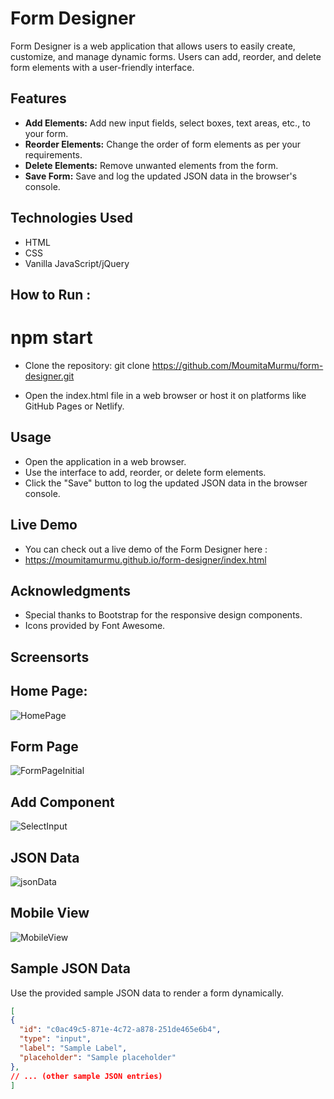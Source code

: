 # Form Designer

Form Designer is a web application that allows users to easily create, customize, and manage dynamic forms. Users can add, reorder, and delete form elements with a user-friendly interface.

## Features

- **Add Elements:** Add new input fields, select boxes, text areas, etc., to your form.
- **Reorder Elements:** Change the order of form elements as per your requirements.
- **Delete Elements:** Remove unwanted elements from the form.
- **Save Form:** Save and log the updated JSON data in the browser's console.

## Technologies Used

- HTML
- CSS
- Vanilla JavaScript/jQuery

## How to Run :
# npm start

* Clone the repository:
git clone https://github.com/MoumitaMurmu/form-designer.git

* Open the index.html file in a web browser or host it on platforms like GitHub Pages or Netlify.

## Usage
* Open the application in a web browser.
* Use the interface to add, reorder, or delete form elements.
* Click the "Save" button to log the updated JSON data in the browser console.

## Live Demo
* You can check out a live demo of the Form Designer here :
*  https://moumitamurmu.github.io/form-designer/index.html

## Acknowledgments
* Special thanks to Bootstrap for the responsive design components.
* Icons provided by Font Awesome.


## Screensorts

## Home Page:

![HomePage](https://github.com/MoumitaMurmu/form-designer/assets/69195751/687af400-1a33-4ee2-8484-2aae0e4b4290)

## Form Page

![FormPageInitial](https://github.com/MoumitaMurmu/form-designer/assets/69195751/55d23e01-cee3-4701-bf32-4419738ecd45)

## Add Component

![SelectInput](https://github.com/MoumitaMurmu/form-designer/assets/69195751/f68283c4-4fa4-49b1-9487-d6118f8de967)

## JSON Data

![jsonData](https://github.com/MoumitaMurmu/form-designer/assets/69195751/20a347fa-638e-4caf-8645-1142ecefad3e)


## Mobile View

![MobileView](https://github.com/MoumitaMurmu/form-designer/assets/69195751/eabc0257-41b8-4166-bc9a-5c6a7eb648d4)


## Sample JSON Data

Use the provided sample JSON data to render a form dynamically.
  ```json
[
  {
    "id": "c0ac49c5-871e-4c72-a878-251de465e6b4",
    "type": "input",
    "label": "Sample Label",
    "placeholder": "Sample placeholder"
  },
  // ... (other sample JSON entries)
]


